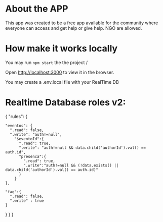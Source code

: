 # About the APP
This app was created to be a free app available for the community where everyone can access and get help or give help.
NGO are allowed.

# How make it works locally
You may run `npm start` the the project /

Open [http://localhost:3000](http://localhost:3000) to view it in the browser.

You may create a .env.local file with your RealTime DB



# Realtime Database roles v2:
{
  "rules": {
    
    "eventos": {
      ".read": false,
      ".write": "auth!=null",
        "$eventoId":{
          ".read": true,
          ".write": "auth!=null && data.child('authorId').val() == auth.id",
          "presenca":{
            ".read": true,
            ".write":"auth!=null && (!data.exists() || data.child('authorId').val() == auth.id)"
          }
        }
    },
    
    "faq":{
      ".read": false,
      ".write" : true
    }
  }
}
}